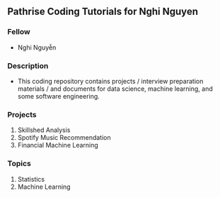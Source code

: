 ## Pathrise Coding Tutorials for Nghi Nguyen

### Fellow

- Nghi Nguyễn

### Description

- This coding repository contains projects / interview preparation materials / and documents for data science, machine learning, and some software engineering.

### Projects

1. Skillshed Analysis
2. Spotify Music Recommendation
3. Financial Machine Learning

### Topics

1. Statistics
2. Machine Learning
